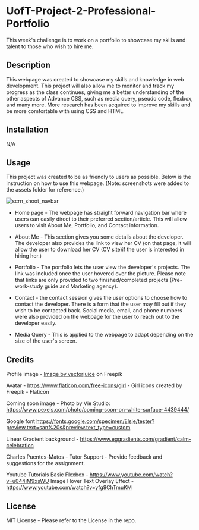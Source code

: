 # UofT-Project-2-Professional-Portfolio

This week's challenge is to work on a portfolio to showcase my skills and talent to those who wish to hire me.

## Description

This webpage was created to showcase my skills and knowledge in web development. This project will also allow me to monitor and track my progress as the class continues, giving me a better understanding of the other aspects of Advance CSS, such as media query, pseudo code, flexbox, and many more. More research has been acquired to improve my skills and be more comfortable with using CSS and HTML.

## Installation

N/A

## Usage

This project was created to be as friendly to users as possible. Below is the instruction on how to use this webpage. (Note: screenshots were added to the assets folder for reference.)

![scrn_shoot_navbar](https://github.com/KitSarmiento/UofT-Project-2-Professional-Portfolio/assets/135483936/aa3deaaa-dae7-4c05-a084-b211562f851f)

- Home page - The webpage has straight forward navigation bar where users can easily direct to their preferred section/article. This will allow users to visit About Me, Portfolio, and Contact information.

- About Me - This section gives you some details about the developer. The developer also provides the link to view her CV (on that page, it will allow the user to download her CV (CV site)if the user is interested in hiring her.)

- Portfolio - The portfolio lets the user view the developer's projects. The link was included once the user hovered over the picture. Please note that links are only provided to two finished/completed projects (Pre-work-study guide and Marketing agency).

- Contact - the contact session gives the user options to choose how to contact the developer. There is a form that the user may fill out if they wish to be contacted back. Social media, email, and phone numbers were also provided on the webpage for the user to reach out to the developer easily.

- Media Query - This is applied to the webpage to adapt depending on the size of the user's screen.

## Credits

Profile image - <a href="https://www.freepik.com/free-vector/css-html-programming-languages-computer-programming-coding-it-female-programmer-cartoon-character-software-website-development_10782650.htm#page=4&query=female%20programmer&position=45&from_view=keyword&track=ais">Image by vectorjuice</a> on Freepik

Avatar - https://www.flaticon.com/free-icons/girl - Girl icons created by Freepik - Flaticon

Coming soon image - Photo by Vie Studio: https://www.pexels.com/photo/coming-soon-on-white-surface-4439444/

Google font https://fonts.google.com/specimen/Elsie/tester?preview.text=san%20s&preview.text_type=custom

Linear Gradient background - https://www.eggradients.com/gradient/calm-celebration

Charles Puentes-Matos - Tutor Support - Provide feedback and suggestions for the assignment.

Youtube Tutorials
Basic Flexbox - https://www.youtube.com/watch?v=u044iM9xsWU
Image Hover Text Overlay Effect - https://www.youtube.com/watch?v=yfg9ChTmuKM

## License

MIT License - Please refer to the License in the repo.
